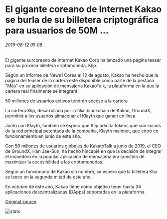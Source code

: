 # El gigante coreano de Internet Kakao se burla de su billetera criptográfica para usuarios de 50M ...

###### 2019-08-12 05:08

El gigante surcoreano de Internet Kakao Corp ha lanzado una página teaser para su próxima billetera criptomoneda, Klip.

Según un informe de News1 Corea el 12 de agosto, Kakao ha hecho que la página del teaser de la cartera esté disponible como parte de la pestaña "Más" en su aplicación de mensajería KakaoTalk, la plataforma en la que la cartera real finalmente se integrará.

50 millones de usuarios activos tendrán acceso a la cartera

La cartera Klip, desarrollada por la filial blockchain de Kakao, GroundX, permitirá a los usuarios almacenar el Klaytn que ganan en línea.

Junto con Klaytn, también se espera que Klip admita tokens que son socios de la red principal patentada de la compañía, Klaytn mainnet, que entró en funcionamiento en junio de este año.

Con 50 millones de usuarios globales de KakatoTalk a junio de 2019, el CEO de GroundX, Han Jae-Sun, ha hecho hincapié en que la decisión de integrar el monedero en la popular aplicación de mensajería era cuestión de maximizar la accesibilidad a las criptomonedas.

Según un funcionario de Kakao sin nombre, se espera que la billetera Klip se lance en la segunda mitad de este año.

En octubre de este año, Kakao tiene como objetivo tener hasta 34 aplicaciones descentralizadas (DApps) soportadas en la plataforma.

[Original source](https://cointelegraph.com/news/korean-internet-giant-kakao-teases-its-crypto-wallet-for-50m-users)

![stats](https://c.statcounter.com/11760860/0/a89fa40b/1/ "stats")